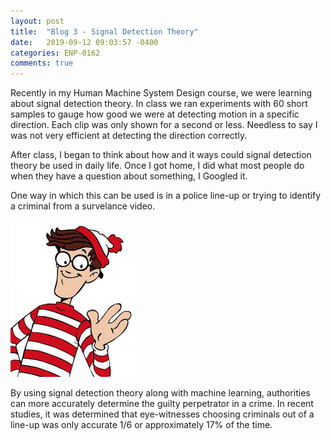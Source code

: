 ```yaml
---
layout: post
title:  "Blog 3 - Signal Detection Theory"
date:   2019-09-12 09:03:57 -0400
categories: ENP-0162
comments: true
---
```

Recently in my Human Machine System Design course, we were learning about
signal detection theory.  In class we ran experiments with 60 short samples to
gauge how good we were at detecting motion in a specific direction.  Each clip
was only shown for a second or less.  Needless to say I was not very efficient
at detecting the direction correctly.  

After class, I began to think about how and it ways could signal detection
theory be used in daily life. Once I got home, I did what most people do when
they have a question about something, I Googled it.

One way in which this can be used is in a police line-up or trying to identify
a criminal from a survelance video.  

![WheresWaldo](/img/WheresWaldo.jpg)

By using signal detection theory along with machine learning, authorities can
more accurately determine the guilty perpetrator in a crime.  In recent studies,
it was determined that eye-witnesses choosing criminals out of a line-up was
only accurate 1/6 or approximately 17% of the time.
